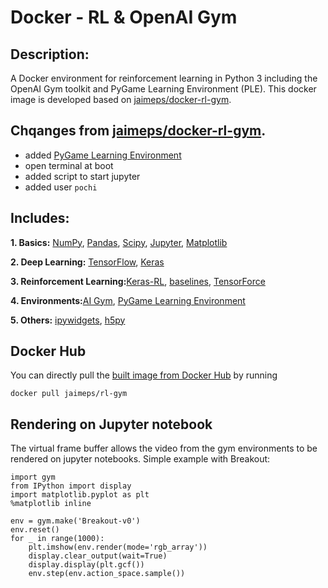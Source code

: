 # Docker - RL & OpenAI Gym

## Description:
A Docker environment for reinforcement learning in Python 3 including the OpenAI Gym toolkit and PyGame Learning Environment (PLE).
This docker image is developed based on [jaimeps/docker-rl-gym](https://github.com/jaimeps/docker-rl-gym).

## Chqanges from [jaimeps/docker-rl-gym](https://github.com/jaimeps/docker-rl-gym).

- added [PyGame Learning Environment](http://pygame-learning-environment.readthedocs.io/)
- open terminal at boot
- added script to start jupyter
- added user `pochi`

## Includes: 

**1. Basics:** [NumPy](http://www.numpy.org/), [Pandas](http://pandas.pydata.org/), [Scipy](https://www.scipy.org/), [Jupyter](http://jupyter.org/), [Matplotlib](http://matplotlib.org/)

**2. Deep Learning:** [TensorFlow](https://www.tensorflow.org/), [Keras](http://keras.io/)

**3. Reinforcement Learning:**[Keras-RL](https://keras-rl.readthedocs.io/en/latest/), [baselines](https://github.com/openai/baselines), [TensorForce](https://github.com/reinforceio/tensorforce)

**4. Environments:**[AI Gym](https://github.com/openai/gym), [PyGame Learning Environment](http://pygame-learning-environment.readthedocs.io/)

**5. Others:** [ipywidgets](https://ipywidgets.readthedocs.io/en/stable/index.html), [h5py](http://www.h5py.org/)

## Docker Hub

You can directly pull the [built image from Docker Hub](https://hub.docker.com/r/jaimeps/rl-gym/) by running
```
docker pull jaimeps/rl-gym
```

## Rendering on Jupyter notebook

The virtual frame buffer allows the video from the gym environments to be rendered on jupyter notebooks. 
Simple example with Breakout:
```
import gym
from IPython import display
import matplotlib.pyplot as plt
%matplotlib inline

env = gym.make('Breakout-v0')
env.reset()
for _ in range(1000):
    plt.imshow(env.render(mode='rgb_array'))
    display.clear_output(wait=True)
    display.display(plt.gcf())
    env.step(env.action_space.sample())
```

